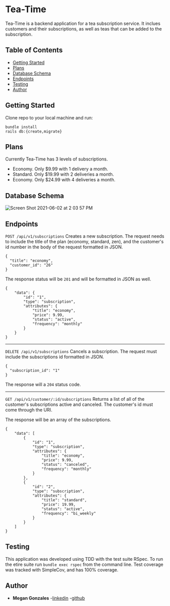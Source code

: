 # Tea-Time

Tea-Time is a backend application for a tea subscription service. It inclues customers and their subscriptions, as well as teas that can be added to the subscription.

## Table of Contents

- [Getting Started](#getting-started)
- [Plans](#Plans)
- [Database Schema](#database-schema)
- [Endpoints](#endpoints)
- [Testing](#testing)
- [Author](#author)

## Getting Started

Clone repo to your local machine and run:
```
bundle install
rails db:{create,migrate}
```
## Plans

Currently Tea-Time has 3 levels of subscriptions.
  * Economy. Only $9.99 with 1 delivery a month.
  * Standard. Only $19.99 with 2 deliveries a month.
  * Economy. Only $24.99 with 4 deliveries a month.

## Database Schema

![Screen Shot 2021-06-02 at 2 03 57 PM](https://user-images.githubusercontent.com/62969459/120664075-dd552900-c447-11eb-85d6-0c30e45f8810.png)

## Endpoints
`POST /api/v1/subscriptions`
Creates a new subscription. The request needs to include the title of the plan (economy, standard, zen), and the customer's id number in the body of the request formatted in JSON.
```
{
  "title": "economy",
  "customer_id": "26"
}
```

The response status will be `201` and will be formatted in JSON as well.
```
{
    "data": {
        "id": "1",
        "type": "subscription",
        "attributes": {
            "title": "economy",
            "price": 9.99,
            "status": "active",
            "frequency": "monthly"
        }
    }
}
```
---
`DELETE /api/v1/subscriptions`
Cancels a subscription. The request must include the subscriptions id formatted in JSON.
```
{
  "subscription_id": "1"
}
```
The response will a `204` status code.

---
`GET /api/v1/customer/:id/subscriptions`
Returns a list of all of the customer's subscriptions active and canceled. The customer's id must come through the URI.

The response will be an array of the subscriptions.
```
{
    "data": [
        {
            "id": "1",
            "type": "subscription",
            "attributes": {
                "title": "economy",
                "price": 9.99,
                "status": "canceled",
                "frequency": "monthly"
            }
        },
        {
            "id": "2",
            "type": "subscription",
            "attributes": {
                "title": "standard",
                "price": 19.99,
                "status": "active",
                "frequency": "bi_weekly"
            }
        }
    ]
}
```

## Testing

This application was developed using TDD with the test suite RSpec. To run the etire suite run `bundle exec rspec` from the command line. Test coverage was tracked with SimpleCov, and has 100% coverage.

## Author

* **Megan Gonzales** 
-[linkedin](https://www.linkedin.com/in/megan-e-gonzales/) 
-[github](https://github.com/MGonzales26)
